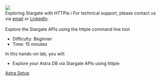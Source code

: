 <!-- TOP -->
<div class="top">
  <img src="https://datastax-academy.github.io/katapod-shared-assets/images/ds-academy-logo.svg" />
  <div class="scenario-title-section">
    <span class="scenario-title">Exploring Stargate with HTTPie</span>
    <span class="scenario-subtitle">ℹ️ For technical support, please contact us via <a href="mailto:kirsten.hunter@datastax.com">email</a> or <a href="https://linkedin.com/in/synedra">LinkedIn</a>.</span>
  </div>
</div>

<!-- CONTENT -->
<main>
    <br/>
    <div class="container px-4 py-2">
     <div class="row g-4 py-2 row-cols-1 row-cols-lg-1">
      <div class="feature col div-choice">
            <div class="scenario-description">Explore the Stargate APIs using the httpie command line tool</div>
            <ul>
              <li><span class="scenario-description-attribute">Difficulty</span>: Beginner</li>
              <li><span class="scenario-description-attribute">Time</span>: 15 minutes</li>
            </ul>
            <div class="scenario-objectives">In this hands-on lab, you will:</div>
            <ul>
              <li><span class="scenario-objective">Explore your Astra DB via Stargate APIs using httpie</span></li>
            </ul>
      </div>
      <a href='command:katapod.loadPage?[{"step":"step1"}]' class="btn btn-primary btn-astra">
              Astra Setup
      </a>
     </div>
    </div>
</main>


